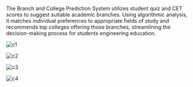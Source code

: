 The Branch and College Prediction System utilizes student quiz and CET scores to suggest
suitable academic branches. Using algorithmic analysis, it matches individual preferences to
appropriate fields of study and recommends top colleges offering those branches, streamlining
the decision-making process for students engineering education.


![c1](https://github.com/Kajal454/Branch-And-College-Prediction-System/assets/114655926/0fe7d70e-b049-44aa-a474-9f871e9e0286)

![c2](https://github.com/Kajal454/Branch-And-College-Prediction-System/assets/114655926/8161f0cf-5cd8-432f-8dc3-66d1d6a40351)

![c3](https://github.com/Kajal454/Branch-And-College-Prediction-System/assets/114655926/0d095771-c506-4dc7-b416-5387ada54fbe)

![c4](https://github.com/Kajal454/Branch-And-College-Prediction-System/assets/114655926/f382d3d5-3c2e-413f-986b-cc5b4f11690b)


